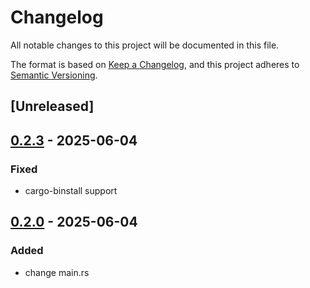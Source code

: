 # Changelog
All notable changes to this project will be documented in this file.

The format is based on [Keep a Changelog](https://keepachangelog.com/en/1.1.0/),
and this project adheres to [Semantic Versioning](https://semver.org/spec/v2.0.0.html).

## [Unreleased]

## [0.2.3](https://github.com/kennelbait/sampleappofdoom/compare/v0.2.2...v0.2.3) - 2025-06-04

### Fixed

- cargo-binstall support

## [0.2.0](https://github.com/kennelbait/sampleappofdoom/compare/v0.2.0-alpha.1...v0.2.0) - 2025-06-04

### Added

- change main.rs
